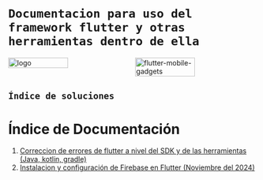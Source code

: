 # `Documentacion para uso del framework flutter y otras herramientas dentro de ella`

<div style="display: flex; justify-content: space-between;">
    <img src="https://github.com/user-attachments/assets/a4fe2524-9129-4472-809b-641f99efd542" alt="logo" width="49%" />
    <img src="https://github.com/user-attachments/assets/633dac7d-54a6-4760-8d20-697a4eef7d1c" alt="flutter-mobile-gadgets" width="49%" />
</div>

## `Índice de soluciones`

# Índice de Documentación

1. [Correccion de errores de flutter a nivel del SDK y de las herramientas (Java, kotlin, gradle)](doc/Firebase's-Integrations-v07.11.2024.md)
2. [Instalacion y configuración de Firebase en Flutter (Noviembre del 2024)](doc/Firebase's-Integrations-v07.11.2024.md)
